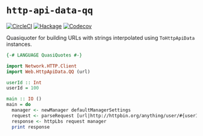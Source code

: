 # `http-api-data-qq`

[![CircleCI](https://img.shields.io/circleci/build/github/brandonchinn178/http-api-data-qq)](https://app.circleci.com/pipelines/github/brandonchinn178/http-api-data-qq)
[![Hackage](https://img.shields.io/hackage/v/http-api-data-qq)](https://hackage.haskell.org/package/http-api-data-qq)
[![Codecov](https://img.shields.io/codecov/c/gh/brandonchinn178/http-api-data-qq)](https://codecov.io/gh/brandonchinn178/http-api-data-qq)

Quasiquoter for building URLs with strings interpolated using `ToHttpApiData` instances.

```hs
{-# LANGUAGE QuasiQuotes #-}

import Network.HTTP.Client
import Web.HttpApiData.QQ (url)

userId :: Int
userId = 100

main :: IO ()
main = do
  manager <- newManager defaultManagerSettings
  request <- parseRequest [url|http://httpbin.org/anything/user/#{userId}|]
  response <- httpLbs request manager
  print response
```
